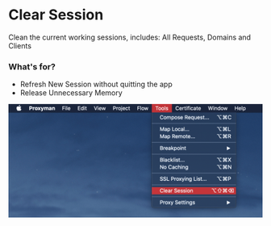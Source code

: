 # Clear Session

Clean the current working sessions, includes: All Requests, Domains and Clients

### What's for?

* Refresh New Session without quitting the app
* Release Unnecessary Memory

![](<../.gitbook/assets/Screen Shot 2020-04-25 at 20.32.51.png>)
